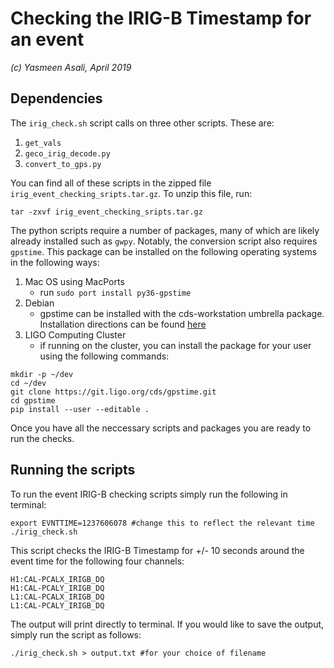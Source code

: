 # Checking the IRIG-B Timestamp for an event
*(c) Yasmeen Asali, April 2019*

## Dependencies 

The `irig_check.sh` script calls on three other scripts. These are:
1. `get_vals`
2. `geco_irig_decode.py`
3. `convert_to_gps.py`

You can find all of these scripts in the zipped file `irig_event_checking_sripts.tar.gz`. To unzip this file, run: 
```
tar -zxvf irig_event_checking_sripts.tar.gz
```

The python scripts require a number of packages, many of which are likely already installed such as `gwpy`. Notably, the conversion script also requires `gpstime`. This package can be installed on the following operating systems in the following ways: 
1. Mac OS using MacPorts
    - run `sudo port install py36-gpstime`
2. Debian 
    - gpstime can be installed with the cds-workstation umbrella package. Installation directions can be found [here](https://git.ligo.org/cds-packaging/docs/wikis/home)
3. LIGO Computing Cluster
    - if running on the cluster, you can install the package for your user using the following commands: 
```
mkdir -p ~/dev
cd ~/dev
git clone https://git.ligo.org/cds/gpstime.git
cd gpstime
pip install --user --editable .
```
Once you have all the neccessary scripts and packages you are ready to run the checks.

## Running the scripts 

To run the event IRIG-B checking scripts simply run the following in terminal:
```
export EVNTTIME=1237606078 #change this to reflect the relevant time
./irig_check.sh
```
  
This script checks the IRIG-B Timestamp for +/- 10 seconds around the event time for the following four channels:
```
H1:CAL-PCALX_IRIGB_DQ		
H1:CAL-PCALY_IRIGB_DQ
L1:CAL-PCALX_IRIGB_DQ		
L1:CAL-PCALY_IRIGB_DQ
```

The output will print directly to terminal. If you would like to save the output, simply run the script as follows:
```
./irig_check.sh > output.txt #for your choice of filename
``` 

